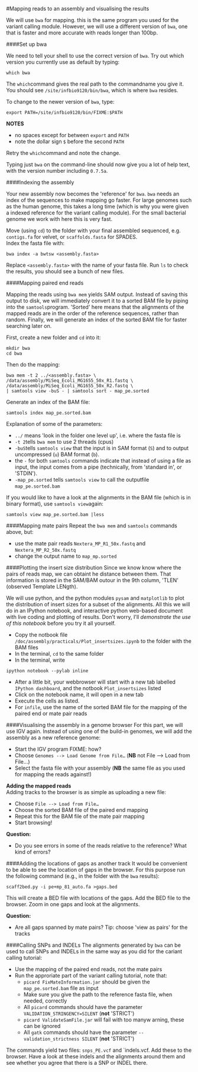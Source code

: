 #Mapping reads to an assembly and visualising the results

We will use `bwa` for mapping. this is the same program you used for the variant calling module. However, we will use a different version of `bwa`, one that is faster and more accurate with reads longer than 100bp.

####Set up bwa

We need to tell your shell to use the correct version of `bwa`. Try out which version you currently use as default by typing:

```
which bwa
```

The `which`command gives the real path to the commandname you give it. You should see `/site/infbio9120/bin/bwa`, which is where `bwa` resides.

To change to the newer version of `bwa`, type:

```
export PATH=/site/infbio9120/bin/FIXME:$PATH
```

**NOTES**

* no spaces except for between `export` and `PATH`
* note the dollar sign `$` before the second `PATH`

Retry the `which`command and note the change.

Typing just `bwa` on the command-line should now give you a lot of help text, with the version number including `0.7.5a`.

####Indexing the assembly

Your new assembly now becomes the 'reference' for `bwa`. `bwa` needs an index of the sequences to make mapping go faster. For large genomes such as the human genome, this takes a long time (which is why you were given a indexed reference for the variant calling module). For the small bacterial genome we work with here this is very fast.

Move (using `cd`) to the folder with your final assembled sequenced, e.g. `contigs.fa` for velvet, or `scaffolds.fasta` for SPADES.  
Index the fasta file with:

```
bwa index -a bwtsw <assembly.fasta>
```

Replace `<assembly.fasta>` with the name of your fasta file. Run `ls` to check the results, you should see a bunch of new files.


####Mapping paired end reads

Mapping the reads using `bwa mem` yields SAM output. Instead of saving this output to disk, we will immediately convert it to a sorted BAM file by piping into the `samtools`program. 'Sorted' here means that the alignments of the mapped reads are in the order of the reference sequences, rather than random. Finally, we will generate an index of the sorted BAM file for faster searching later on.

First, create a new folder and `cd` into it:

```
mkdir bwa
cd bwa
```
Then do the mapping:

```
bwa mem -t 2 ../<assembly.fasta> \
/data/assembly/MiSeq_Ecoli_MG1655_50x_R1.fastq \
/data/assembly/MiSeq_Ecoli_MG1655_50x_R2.fastq \
| samtools view -buS - | samtools sort - map_pe.sorted
```

Generate an index of the BAM file:

```
samtools index map_pe.sorted.bam
```

Explanation of some of the parameters:

* `../` means 'look in the folder one level up', i.e. where the fasta file is
* `-t 2`tells `bwa mem` to use 2 threads (cpus)
* `-buS`tells `samtools view` that the input is in SAM format (`S`) and to output uncompressed (`u`) BAM format (`b`).
* the `-` for both `samtools` commands indicate that instead of using a file as input, the input comes from a pipe (technically, from 'standard in', or 'STDIN').
* `-map_pe.sorted` tells `samtools view` to call the outputfile `map_pe.sorted.bam`

If you would like to have a look at the alignments in the BAM file (which is in binary format), use `samtools view`again:

```
samtools view map_pe.sorted.bam |less
```

####Mapping mate pairs
Repeat the `bwa mem` and `samtools` commands above, but:

* use the mate pair reads `Nextera_MP_R1_50x.fastq` and `Nextera_MP_R2_50x.fastq`
* change the output name to `map_mp.sorted`

####Plotting the insert size distribution
Since we know know where the pairs of reads map, we can obtaint he distance between them. That information is stored in the SAM/BAM outour in the 9th column, 'TLEN' (observed Template LENgth).

We will use python, and the python modules `pysam` and `matplotlib` to plot the distribution of insert sizes for a subset of the alignments. All this we will do in an IPython notebook, and interactive python web-based document with live coding and plotting of results. Don't worry, I'll *demonstrate the use of this notebook* before you try it all yourself.

* Copy the notbook file `/doc/assembly/practicals/Plot_insertsizes.ipynb` to the folder with the BAM files
* In the terminal, `cd` to the same folder
* In the terminal, write 

```
ipython notebook --pylab inline
```

* After a little bit, your webbrowser will start with a new tab labelled `IPython dashboard`, and the notbook `Plot_insertsizes` listed
* Click on the notebook name, it will open in a new tab
* Execute the cells as listed.
* For `infile`, use the name of the sorted BAM file for the mapping of the paired end or mate pair reads


####Visualising the assembly in a genome browser
For this part, we will use IGV again. 
Instead of using one of the build-in genomes, we will add the assembly as a new reference genome:

* Start the IGV program FIXME: how?
* Choose `Genomes --> Load Genome from File…` (**NB** not File --> Load from File…)
* Select the fasta file with your assembly (**NB** the same file as you used for mapping the reads against!)

**Adding the mapped reads**  
Adding tracks to the browser is as simple as uploading a new file:

* Choose `File --> Load from File…`
* Choose the sorted BAM file of the paired end mapping 
* Repeat this for the BAM file of the mate pair mapping 
* Start browsing!

**Question:**

* Do you see errors in some of the reads relative to the reference? What kind of errors?

####Adding the locations of gaps as another track
It would be convenient to be able to see the location of gaps in the browser. For this purpose run the following command (e.g., in the folder with the `bwa` results):

```
scaff2bed.py -i pe+mp_81_auto.fa >gaps.bed
```

This will create a BED file with locations of the gaps. Add the BED file to the browser. Zoom in one gaps and look at the alignments.

**Question:**

* Are all gaps spanned by mate pairs? Tip: choose 'view as pairs' for the tracks

####Calling SNPs and INDELs
The alignments generated by `bwa` can be used to call SNPs and INDELs in the same way as you did for the cariant calling tutorial:

* Use the mapping of the paired end reads, not the mate pairs
* Run the approriate part of the variant calling tutorial, note that:
  * `picard FixMateInformation.jar` should be given the `map_pe.sorted.bam` file as input
  * Make sure you give the path to the reference fasta file, when needed, correctly
  * All `picard` commands should have the parameter `VALIDATION_STRINGENCY=SILENT` (**not** 'STRICT')
  * `picard ValidateSamFile.jar` will fail with too manyw arning, these can be ignored
  * All `gatk` commands should have the parameter `--validation_strictness SILENT` (**not** 'STRICT')
  
The commands yield two files: `snps_PE.vcf` and `indels.vcf. Add these to the browser. Have a look at these indels and the alignments around them and see whether you agree that there is a SNP or INDEL there.

  